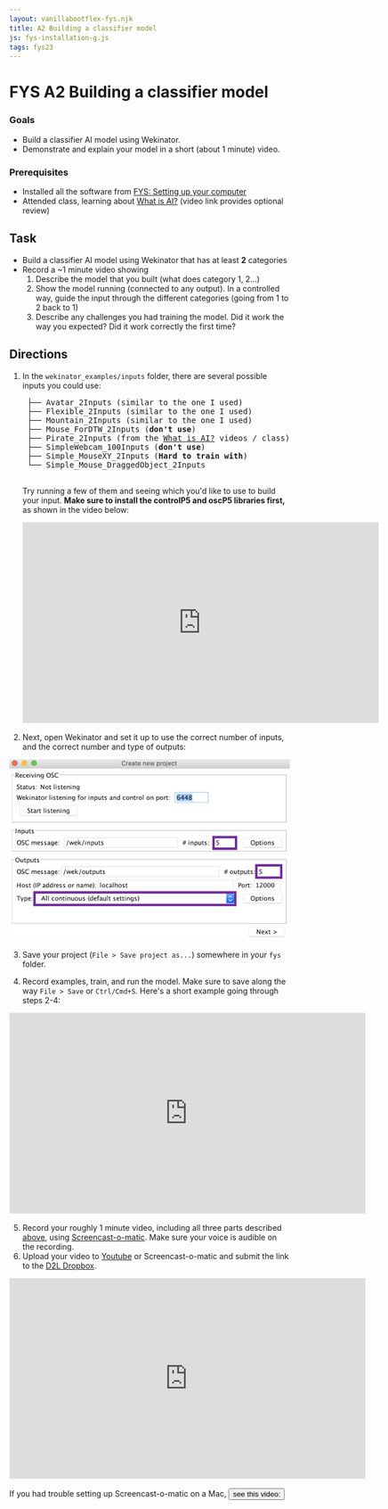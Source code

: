 ```yaml
---
layout: vanillabootflex-fys.njk
title: A2 Building a classifier model
js: fys-installation-g.js
tags: fys23
---
```


# FYS A2 Building a classifier model

### Goals

- Build a classifier AI model using Wekinator. 
- Demonstrate and explain your model in a short (about 1 minute) video.

### Prerequisites

- Installed all the software from [FYS: Setting up your computer](/fys-installation)
- Attended class, learning about [What is AI?](/fys-v01-23/) (video link provides optional review)

<h2 id="task">Task</h2>

- Build a classifier AI model using Wekinator that has at least **2** categories
- Record a ~1 minute video showing 
	1. Describe the model that you built (what does category 1, 2...)
	2. Show the model running (connected to any output). In a controlled way, guide the input through the different categories (going from 1 to 2 back to 1)
	3. Describe any challenges you had training the model. Did it work the way you expected? Did it work correctly the first time?

## Directions

1. In the `wekinator_examples/inputs` folder, there are several possible inputs you could use:
	<pre>
	├── Avatar_2Inputs (similar to the one I used)
	├── Flexible_2Inputs (similar to the one I used)
	├── Mountain_2Inputs (similar to the one I used)
	├── Mouse_ForDTW_2Inputs (<b>don't use</b>)
	├── Pirate_2Inputs (from the <a href="/fys-v01/">What is AI?</a> videos / class)
	├── SimpleWebcam_100Inputs (<b>don't use</b>)
	├── Simple_MouseXY_2Inputs (<b>Hard to train with</b>)
	└── Simple_Mouse_DraggedObject_2Inputs 
	</pre>

	Try running a few of them and seeing which you'd like to use to build your input. **Make sure to install the controlP5 and oscP5 libraries first,** as shown in the video below:

	<iframe width="640" height="360" src="https://www.youtube.com/embed/LhLXazuTfKU" frameborder="0" allow="accelerometer; autoplay; encrypted-media; gyroscope; picture-in-picture" allowfullscreen></iframe>

2. Next, open Wekinator and set it up to use the correct number of inputs, and the correct number and type of outputs:

![Wekinator inputs screen](/img/wekinator-inputs-view.png)

3. Save your project (`File > Save project as...`) somewhere in your `fys` folder.

4. Record examples, train, and run the model. Make sure to save along the way `File > Save` or `Ctrl/Cmd+S`. Here's a short example going through steps 2-4:

<iframe width="640" height="360" src="https://www.youtube.com/embed/oUrMZeCINgQ" frameborder="0" allow="accelerometer; autoplay; encrypted-media; gyroscope; picture-in-picture" allowfullscreen></iframe>

5. Record your roughly 1 minute video, including all three parts described [above](#task), using [Screencast-o-matic](https://screencast-o-matic.com/). Make sure your voice is audible on the recording.
6. Upload your video to [Youtube](https://youtube.com/upload) or Screencast-o-matic and submit the link to the [D2L Dropbox](https://d2l.mountunion.edu/d2l/le/content/54369/viewContent/819510/View).

<iframe width="640" height="360" src="https://www.youtube.com/embed/fP0VIrNPWW8" frameborder="0" allow="accelerometer; autoplay; encrypted-media; gyroscope; picture-in-picture" allowfullscreen></iframe>

If you had trouble setting up Screencast-o-matic on a Mac, <button class="btn btn-link" onclick="show('mac-screencast');">see this video:</button>

<div hidden id="mac-screencast">
<iframe width="640" height="360" src="https://www.youtube.com/embed/48gGAHOSk7Q" frameborder="0" allow="accelerometer; autoplay; encrypted-media; gyroscope; picture-in-picture" allowfullscreen></iframe>
</div>
 
